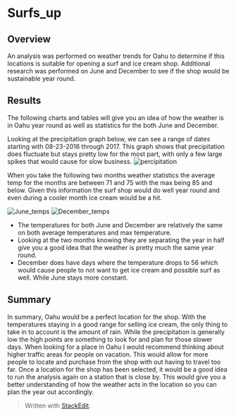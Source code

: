 # Surfs_up
## Overview
An analysis was performed on weather trends for Oahu to determine if this locations is suitable for opening a surf and ice cream shop.  Additional research was performed on June and December to see if the shop would be sustainable year round. 
## Results
The following charts and tables will give you an idea of how the weather is in Oahu year round as well as statistics for the both June and December.

Looking at the precipitation graph below, we can see a range of dates starting with 08-23-2016 through 2017. This graph shows that precipitation does fluctuate but stays pretty low for the most part, with only a few large spikes that would cause for slow business. 
![percipitation](https://user-images.githubusercontent.com/83738699/130384474-c1dbba23-cad9-4c42-b4f7-8b485c9ba21a.PNG)

When you take the following two months weather statistics the average temp for the months are between 71 and 75 with the max being 85 and below. Given this information the surf shop would do well year round and even during a cooler month ice cream would be a hit. 

![June_temps](https://user-images.githubusercontent.com/83738699/130384429-113eb4f0-02d6-468f-b801-8c6a7f293f2d.PNG)
![December_temps](https://user-images.githubusercontent.com/83738699/130384448-38bb674e-bfaf-4611-bf0d-83ea2cbfb557.PNG)

* The temperatures for both June and December are relatively the same on both average temperatures and max temperature. 
* Looking at the two months knowing they are separating the year in half give you a good idea that the weather is pretty much the same year round.
* December does have days where the temperature drops to 56 which would cause people to not want to get ice cream and possible surf as well. While June stays more constant. 
## Summary
In summary, Oahu would be a perfect location for the shop. With the temperatures staying in a good range for selling ice cream, the only thing to take in to account is the amount of rain. While the precipitation is generally low the high points are something to look for and plan for those slower days. When looking for a place in Oahu I would recommend thinking about higher traffic areas for people on vacation. This would allow for more people to locate and purchase from the shop with out having to travel too far. Once a location for the shop has been selected, it would be a good idea to run the analysis again on a station that is close by. This would give you a better understanding of how the weather acts in the location so you can plan the year out accordingly.   

> Written with [StackEdit](https://stackedit.io/).
